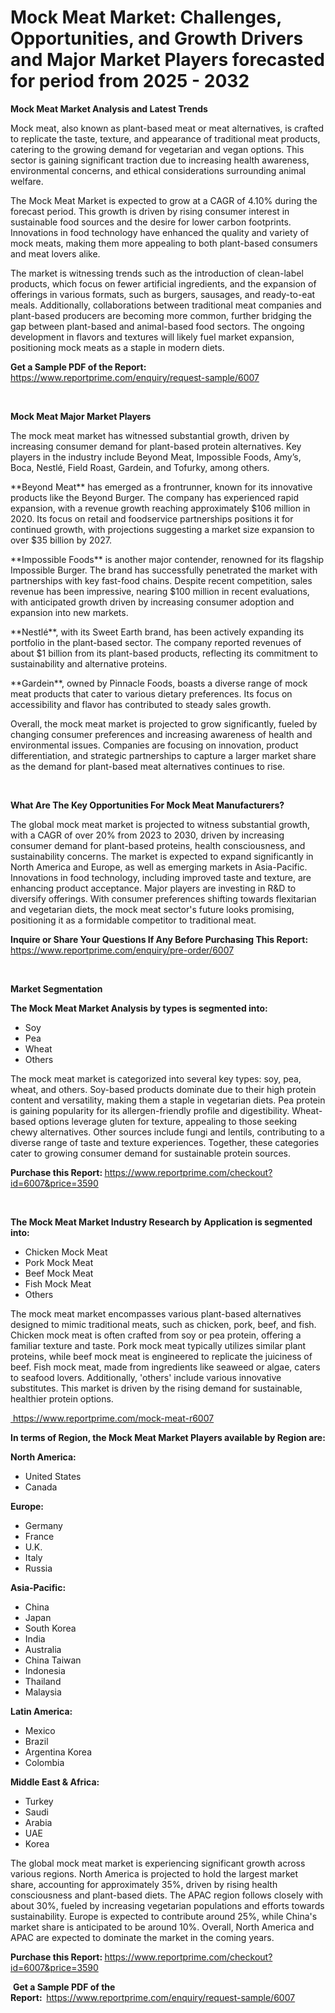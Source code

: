 <p><h1>Mock Meat Market: Challenges, Opportunities, and Growth Drivers and Major Market Players forecasted for period from 2025 - 2032</h1></p><p><strong>Mock Meat Market Analysis and Latest Trends</strong></p>
<p><p>Mock meat, also known as plant-based meat or meat alternatives, is crafted to replicate the taste, texture, and appearance of traditional meat products, catering to the growing demand for vegetarian and vegan options. This sector is gaining significant traction due to increasing health awareness, environmental concerns, and ethical considerations surrounding animal welfare.</p><p>The Mock Meat Market is expected to grow at a CAGR of 4.10% during the forecast period. This growth is driven by rising consumer interest in sustainable food sources and the desire for lower carbon footprints. Innovations in food technology have enhanced the quality and variety of mock meats, making them more appealing to both plant-based consumers and meat lovers alike.</p><p>The market is witnessing trends such as the introduction of clean-label products, which focus on fewer artificial ingredients, and the expansion of offerings in various formats, such as burgers, sausages, and ready-to-eat meals. Additionally, collaborations between traditional meat companies and plant-based producers are becoming more common, further bridging the gap between plant-based and animal-based food sectors. The ongoing development in flavors and textures will likely fuel market expansion, positioning mock meats as a staple in modern diets.</p></p>
<p><strong>Get a Sample PDF of the Report:&nbsp;</strong> <a href="https://www.reportprime.com/enquiry/request-sample/6007?utm_campaign=4544&utm_medium=2&utm_source=Github&utm_content=ia&utm_term=14052025&utm_id=mock-meat">https://www.reportprime.com/enquiry/request-sample/6007</a></p>
<p>&nbsp;</p>
<p><strong>Mock Meat Major Market Players</strong></p>
<p><p>The mock meat market has witnessed substantial growth, driven by increasing consumer demand for plant-based protein alternatives. Key players in the industry include Beyond Meat, Impossible Foods, Amy’s, Boca, Nestlé, Field Roast, Gardein, and Tofurky, among others.</p><p>**Beyond Meat** has emerged as a frontrunner, known for its innovative products like the Beyond Burger. The company has experienced rapid expansion, with a revenue growth reaching approximately $106 million in 2020. Its focus on retail and foodservice partnerships positions it for continued growth, with projections suggesting a market size expansion to over $35 billion by 2027.</p><p>**Impossible Foods** is another major contender, renowned for its flagship Impossible Burger. The brand has successfully penetrated the market with partnerships with key fast-food chains. Despite recent competition, sales revenue has been impressive, nearing $100 million in recent evaluations, with anticipated growth driven by increasing consumer adoption and expansion into new markets.</p><p>**Nestlé**, with its Sweet Earth brand, has been actively expanding its portfolio in the plant-based sector. The company reported revenues of about $1 billion from its plant-based products, reflecting its commitment to sustainability and alternative proteins. </p><p>**Gardein**, owned by Pinnacle Foods, boasts a diverse range of mock meat products that cater to various dietary preferences. Its focus on accessibility and flavor has contributed to steady sales growth.</p><p>Overall, the mock meat market is projected to grow significantly, fueled by changing consumer preferences and increasing awareness of health and environmental issues. Companies are focusing on innovation, product differentiation, and strategic partnerships to capture a larger market share as the demand for plant-based meat alternatives continues to rise.</p></p>
<p>&nbsp;</p>
<p><strong>What Are The Key Opportunities For Mock Meat Manufacturers?</strong></p>
<p><p>The global mock meat market is projected to witness substantial growth, with a CAGR of over 20% from 2023 to 2030, driven by increasing consumer demand for plant-based proteins, health consciousness, and sustainability concerns. The market is expected to expand significantly in North America and Europe, as well as emerging markets in Asia-Pacific. Innovations in food technology, including improved taste and texture, are enhancing product acceptance. Major players are investing in R&D to diversify offerings. With consumer preferences shifting towards flexitarian and vegetarian diets, the mock meat sector's future looks promising, positioning it as a formidable competitor to traditional meat.</p></p>
<p><strong>Inquire or Share Your Questions If Any Before Purchasing This Report:</strong> <a href="https://www.reportprime.com/enquiry/pre-order/6007?utm_campaign=4544&utm_medium=2&utm_source=Github&utm_content=ia&utm_term=14052025&utm_id=mock-meat">https://www.reportprime.com/enquiry/pre-order/6007</a></p>
<p>&nbsp;</p>
<p><strong>Market Segmentation</strong></p>
<p><strong>The Mock Meat Market Analysis by types is segmented into:</strong></p>
<p><ul><li>Soy</li><li>Pea</li><li>Wheat</li><li>Others</li></ul></p>
<p><p>The mock meat market is categorized into several key types: soy, pea, wheat, and others. Soy-based products dominate due to their high protein content and versatility, making them a staple in vegetarian diets. Pea protein is gaining popularity for its allergen-friendly profile and digestibility. Wheat-based options leverage gluten for texture, appealing to those seeking chewy alternatives. Other sources include fungi and lentils, contributing to a diverse range of taste and texture experiences. Together, these categories cater to growing consumer demand for sustainable protein sources.</p></p>
<p><strong>Purchase this Report:&nbsp;</strong><a href="https://www.reportprime.com/checkout?id=6007&price=3590&utm_campaign=4544&utm_medium=2&utm_source=Github&utm_content=ia&utm_term=14052025&utm_id=mock-meat">https://www.reportprime.com/checkout?id=6007&price=3590</a></p>
<p>&nbsp;</p>
<p><strong>The Mock Meat Market Industry Research by Application is segmented into:</strong></p>
<p><ul><li>Chicken Mock Meat</li><li>Pork Mock Meat</li><li>Beef Mock Meat</li><li>Fish Mock Meat</li><li>Others</li></ul></p>
<p><p>The mock meat market encompasses various plant-based alternatives designed to mimic traditional meats, such as chicken, pork, beef, and fish. Chicken mock meat is often crafted from soy or pea protein, offering a familiar texture and taste. Pork mock meat typically utilizes similar plant proteins, while beef mock meat is engineered to replicate the juiciness of beef. Fish mock meat, made from ingredients like seaweed or algae, caters to seafood lovers. Additionally, 'others' include various innovative substitutes. This market is driven by the rising demand for sustainable, healthier protein options.</p></p>
<p><a href="https://www.reportprime.com/mock-meat-r6007?utm_campaign=4544&utm_medium=2&utm_source=Github&utm_content=ia&utm_term=14052025&utm_id=mock-meat">&nbsp;https://www.reportprime.com/mock-meat-r6007</a></p>
<p><strong>In terms of Region, the Mock Meat Market Players available by Region are:</strong></p>
<p>
    <p> <strong> North America: </strong>
        <ul>
            <li>United States</li>
            <li>Canada</li>
        </ul>
        </p> 
    <p> <strong> Europe: </strong>
        <ul>
            <li>Germany</li>
            <li>France</li>
            <li>U.K.</li>
            <li>Italy</li>
            <li>Russia</li>
        </ul>
        </p> 
    <p> <strong> Asia-Pacific: </strong>
        <ul>
            <li>China</li>
            <li>Japan</li>
            <li>South Korea</li>
            <li>India</li>
            <li>Australia</li>
            <li>China Taiwan</li>
            <li>Indonesia</li>
            <li>Thailand</li>
            <li>Malaysia</li>
        </ul>
        </p> 
    <p> <strong> Latin America: </strong>
        <ul>
            <li>Mexico</li>
            <li>Brazil</li>
            <li>Argentina Korea</li>
            <li>Colombia</li>
        </ul>
        </p> 
    <p> <strong> Middle East & Africa: </strong>
        <ul>
            <li>Turkey</li>
            <li>Saudi</li>
            <li>Arabia</li>
            <li>UAE</li>
            <li>Korea</li>
        </ul>
    </p>
    </p>
<p><p>The global mock meat market is experiencing significant growth across various regions. North America is projected to hold the largest market share, accounting for approximately 35%, driven by rising health consciousness and plant-based diets. The APAC region follows closely with about 30%, fueled by increasing vegetarian populations and efforts towards sustainability. Europe is expected to contribute around 25%, while China's market share is anticipated to be around 10%. Overall, North America and APAC are expected to dominate the market in the coming years.</p></p>
<p><strong>Purchase this Report: </strong><a href="https://www.reportprime.com/checkout?id=6007&price=3590&utm_campaign=4544&utm_medium=2&utm_source=Github&utm_content=ia&utm_term=14052025&utm_id=mock-meat">https://www.reportprime.com/checkout?id=6007&price=3590</a></p>
<p>&nbsp;<strong>Get a Sample PDF of the Report:&nbsp;&nbsp;</strong><a href="https://www.reportprime.com/enquiry/request-sample/6007?utm_campaign=4544&utm_medium=2&utm_source=Github&utm_content=ia&utm_term=14052025&utm_id=mock-meat">https://www.reportprime.com/enquiry/request-sample/6007</a></p>
<p><strong></strong></p>
<p><p></p><p></p><p></p></p>